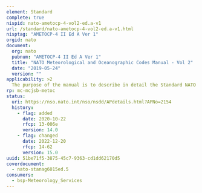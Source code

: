 ```yaml
---
element: Standard
complete: true
nispid: nato-ametocp-4-vol2-ed.a-v1
url: /standard/nato-ametocp-4-vol2-ed.a-v1.html
nisptag: "AMETOCP-4 II Ed A Ver 1"
orgid: nato
document:
  org: nato
  pubnum: "AMETOCP-4 II Ed A Ver 1"
  title: "NATO Meteorological and Oceanographic Codes Manual - Vol 2"
  date: "2019-05-24"
  version: ""
applicability: >2
  The purpose of the manual is to describe in detail the Standard NATO METOC Codes, and those national exceptions to the Meteorological Airfield Report (METAR) Code, the Terminal Aerodrome Forecast (TAF) Code, and the Airfield Weather Colour Code used in NATO and not covered in the WMO Manual on Codes (References E-G). In some circumstances, it is recognized information on the weather may be used for internal national or command use, and these differences from standard codes are not detailed in this publication.
rp: mc-mcjsb-metoc
status:
  uri: https://nso.nato.int/nso/nsdd/APdetails.html?APNo=2154
  history: 
    - flag: added
      date: 2020-10-22
      rfcp: 13-006e
      version: 14.0
    - flag: changed
      date: 2022-12-20
      rfcp: 14-62
      version: 15.0
uuid: 51be71f5-3875-45c7-9363-cd1dd62170d5
coverdocument:
  - nato-stanag6015ed.5
consumers:
  - bsp-Meteorology_Services
---
```

